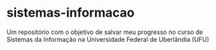 # sistemas-informacao
Um repositório com o objetivo de salvar meu progresso no curso de Sistemas da Informação na Universidade Federal de Uberlândia (UFU)
